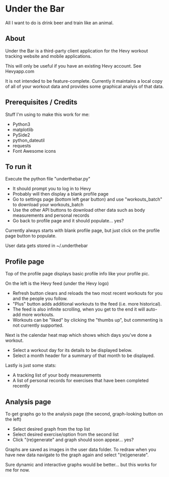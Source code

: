 # Under the Bar
All I want to do is drink beer and train like an animal.

## About
Under the Bar is a third-party client application for the Hevy workout tracking website and mobile applications.

This will only be useful if you have an existing Hevy account. See Hevyapp.com

It is not intended to be feature-complete. Currently it maintains a local copy of all of your workout data and provides some graphical analyis of that data.

## Prerequisites / Credits
Stuff I'm using to make this work for me:
- Python3
- matplotlib
- PySide2
- python_dateutil
- requests
- Font Awesome icons

## To run it
Execute the python file "underthebar.py"
- It should prompt you to log in to Hevy
- Probably will then display a blank profile page
- Go to settings page (bottom left gear button) and use "workouts_batch" to download your workouts_batch
- Use the other API buttons to download other data such as body measurements and personal records
- Go back to profile page and it should populate... yes?

Currently always starts with blank profile page, but just click on the profile page button to populate.

User data gets stored in ~/.underthebar

## Profile page
Top of the profile page displays basic profile info like your profile pic.

On the left is the Hevy feed (under the Hevy logo)
- Refresh button clears and reloads the two most recent workouts for you and the people you follow.
- "Plus" button adds additional workouts to the feed (i.e. more historical).
- The feed is also infinite scrolling, when you get to the end it will auto-add more workouts.
- Workouts can be "liked" by clicking the "thumbs up", but commenting is not currently supported.

Next is the calendar heat map which shows which days you've done a workout.
- Select a workout day for its details to be displayed below.
- Select a month header for a summary of that month to be displayed.

Lastly is just some stats:
- A tracking list of your body measurements
- A list of personal records for exercises that have been completed recently

## Analysis page
To get graphs go to the analysis page (the second, graph-looking button on the left)
- Select desired graph from the top list
- Select desired exercise/option from the second list
- Click "(re)generate" and graph should soon appear... yes?

Graphs are saved as images in the user data folder. To redraw when you have new data navigate to the graph again and select "(re)generate".

Sure dynamic and interactive graphs would be better... but this works for me for now.


